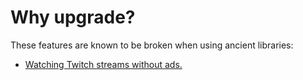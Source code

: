 ﻿
Why upgrade?
============

These features are known to be broken when using ancient libraries:

* [Watching Twitch streams without ads.](twitch_ads.md)


